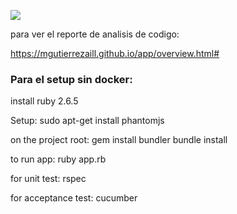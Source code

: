 ![](https://github.com/mgutierrezaill/app/workflows/Ruby/badge.svg)

para ver el reporte de analisis de codigo:

https://mgutierrezaill.github.io/app/overview.html#


### Para el setup sin docker:

install ruby 2.6.5

Setup:
	sudo apt-get install phantomjs

on the project root:
	gem install bundler
	bundle install

to run app:
	ruby app.rb

for unit test:
	rspec

for acceptance test:
	cucumber
